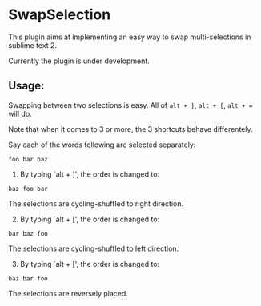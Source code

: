 SwapSelection
=============

This plugin aims at implementing an easy way to swap multi-selections in sublime
text 2.

Currently the plugin is under development.

Usage:
------
Swapping between two selections is easy. All of `alt + ]`, `alt + [`, `alt + =`
will do. 

Note that when it comes to 3 or more, the 3 shortcuts behave differentely.

Say each of the words following are selected separately:

```
foo bar baz
```

1. By typing `alt + ]', the order is changed to:

```
baz foo bar
```

The selections are cycling-shuffled to right direction.

2. By typing `alt + [', the order is changed to:

```
bar baz foo
```

The selections are cycling-shuffled to left direction.

3. By typing `alt + [', the order is changed to:

```
baz bar foo
```

The selections are reversely placed.
